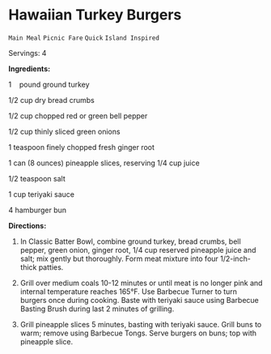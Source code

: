 # Hawaiian Turkey Burgers

`Main Meal` `Picnic Fare` `Quick` `Island Inspired`

Servings: 4       

**Ingredients:**      

1    pound ground turkey

1/2 cup dry bread crumbs

1/2 cup chopped red or green bell pepper

1/2 cup thinly sliced green onions

1 teaspoon finely chopped fresh ginger root

1 can (8 ounces) pineapple slices, reserving 1/4 cup juice

1/2 teaspoon salt

1 cup teriyaki sauce

4 hamburger bun

**Directions:**

1. In Classic Batter Bowl, combine ground turkey, bread crumbs, bell pepper, green onion, ginger root, 1/4 cup reserved pineapple juice and salt; mix gently but thoroughly. Form meat mixture into four 1/2-inch-thick patties.

2. Grill over medium coals 10-12 minutes or until meat is no longer pink and internal temperature reaches 165°F. Use Barbecue Turner to turn burgers once during cooking. Baste with teriyaki sauce using Barbecue Basting Brush during last 2 minutes of grilling.

3. Grill pineapple slices 5 minutes, basting with teriyaki sauce. Grill buns to warm; remove using Barbecue Tongs. Serve burgers on buns; top with pineapple slice.       

        
